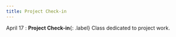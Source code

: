 ```yaml
---
title: Project Check-in 
---
```


April 17
: **Project Check-in**{: .label} Class dedicated to project work. 

